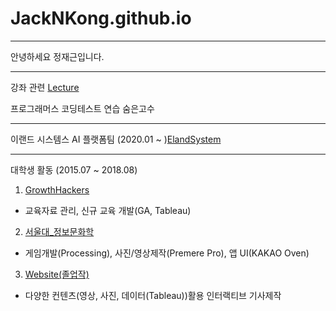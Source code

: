 # JackNKong.github.io
---

안녕하세요 정재근입니다.

---
강좌 관련 [Lecture](./Lecture)

프로그래머스 코딩테스트 연습
숨은고수

---
이랜드 시스템스 AI 플랫폼팀 (2020.01 ~ )[ElandSystem](./ElandSystem)

---
대학생 활동 (2015.07 ~ 2018.08)

 1. [GrowthHackers](./Growthhackers)
 - 교육자료 관리, 신규 교육 개발(GA, Tableau)
 2. [서울대_정보문화학](./SNUISC) 
 - 게임개발(Processing), 사진/영상제작(Premere Pro), 앱 UI(KAKAO Oven)
 3. [Website(졸업작)](./Website) 
 - 다양한 컨텐츠(영상, 사진, 데이터(Tableau))활용 인터랙티브 기사제작

